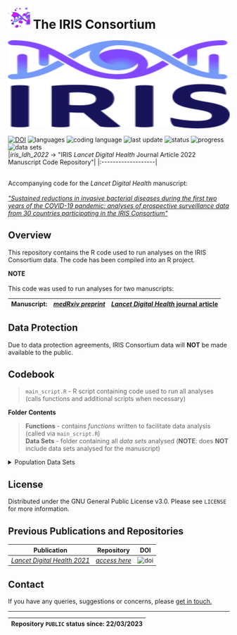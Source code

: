 # <img width="50" height="50" src="Data%20Sets/images/two.jpeg"> The IRIS Consortium

<p align="center">
  <img width="600" height="200" src="Data%20Sets/images/one.svg">
</p>

[![DOI](https://zenodo.org/badge/617417131.svg)](https://zenodo.org/badge/latestdoi/617417131)
![languages](https://img.shields.io/static/v1?label=Languages&message=1&color=blue&?style=plastic&logo=appveyor)
![coding language](https://img.shields.io/static/v1?label=Coding%20Language&message=R&color=blueviolet&?style=plastic&logo=appveyor)
![last update](https://img.shields.io/static/v1?label=Last%20Repo%20Update&message=31%20March%202023&color=green&?style=plastic&logo=appveyor)
![status](https://img.shields.io/static/v1?label=Repo%20Status&message=Active&color=green&?style=plastic&logo=appveyor)
![progress](https://img.shields.io/static/v1?label=Progress&message=Update%20Complete&color=green&?style=plastic&logo=appveyor)
![data sets](https://img.shields.io/static/v1?label=Data%20Sets&message=Unavailable&color=inactive&?style=plastic&logo=appveyor)
<br>
|*iris_ldh_2022* &#8594; "IRIS *Lancet Digital Health* Journal Article 2022 Manuscript Code Repository"|
|:-------------------|

<br> Accompanying code for the *Lancet Digital Health* manuscript:
<br> 
<br> [*"Sustained reductions in invasive bacterial diseases during the first two years of the COVID-19 pandemic: analyses of prospective surveillance data from 30 countries participating in the IRIS Consortium"*](https://www.thelancet.com/journals/landig/article/PIIS2589-7500(23)00108-5/fulltext)

## Overview
This repository contains the R code used to run analyses on the IRIS Consortium data. The code has been compiled into an R project. 

**NOTE**
<br>
<br> This code was used to run analyses for two manuscripts:

|**Manuscript:**|[*medRxiv preprint*](https://www.medrxiv.org/content/10.1101/2022.12.16.22283251v1)|[*Lancet Digital Health* journal article](https://www.thelancet.com/journals/landig/article/PIIS2589-7500(23)00108-5/fulltext)|
|----------|------------|----------|


## Data Protection
Due to data protection agreements, IRIS Consortium data will **NOT** be made available to the public.
## Codebook
>`main_script.R` - R script containing code used to run all analyses (calls functions and additional scripts when necessary)

**Folder Contents**
>**Functions** - contains *functions* written to facilitate data analysis (called via `main_script.R`)
><br> **Data Sets** - folder containing all *data sets* analysed (**NOTE**: does **NOT** include data sets analysed for the manuscript)

<details>
<summary>Population Data Sets</summary>
1. World Bank population estimates: https://data.worldbank.org/indicator/SP.POP.TOTL <br>
2. Office for National Statistics (UK): https://www.ons.gov.uk/timeseriestool?topic=/peoplepopulationandcommunity/populationandmigration/populationestimates/timeseries 
</details>

## License
Distributed under the GNU General Public License v3.0. Please see `LICENSE` for more information.
## Previous Publications and Repositories
|**Publication**|**Repository**|**DOI**|
|--------------|-----------------|-----------------|
|[*Lancet Digital Health 2021*](https://www.thelancet.com/journals/landig/article/PIIS2589-7500(21)00077-7/fulltext)|[*access here*](https://github.com/brueggemann-lab/iris-ldh-2020)|![doi](https://img.shields.io/badge/DOI-https://doi.org/gj6v2c-blue)|
## Contact
If you have any queries, suggestions or concerns, please [get in touch.](mailto:iris@ndph.ox.ac.uk)

***
|Repository `PUBLIC` status since: 22/03/2023|
|--------------------------------------------|
